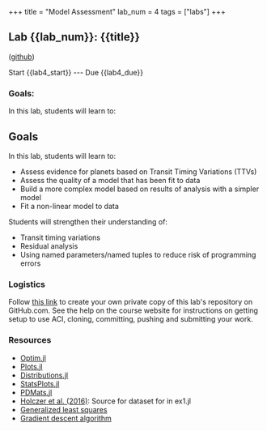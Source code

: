 +++
title = "Model Assessment"
lab_num = 4
tags = ["labs"]
+++

## Lab {{lab_num}}: {{title}}
([github](https://github.com/PsuAstro497/lab4-start))

Start {{lab4_start}} ---
Due {{lab4_due}}


### Goals:
In this lab, students will learn to:

## Goals
In this lab, students will learn to:
- Assess evidence for planets based on Transit Timing Variations (TTVs)
- Assess the quality of a model that has been fit to data
- Build a more complex model based on results of analysis with a simpler model  
- Fit a non-linear model to data


Students will strengthen their understanding of:
- Transit timing variations
- Residual analysis
- Using named parameters/named tuples to reduce risk of programming errors


### Logistics
Follow [this link](https://classroom.github.com/a/6ESo_yI5) to create your own private copy of this lab's repository on GitHub.com. See the help on the course website for instructions on getting setup to use ACI, cloning, committing, pushing and submitting your work.

### Resources
- [Optim.jl](https://julianlsolvers.github.io/Optim.jl/stable/)
- [Plots.jl](https://docs.juliaplots.org/stable/)
- [Distributions.jl](https://juliastats.org/Distributions.jl/stable/)
- [StatsPlots.jl](https://docs.juliaplots.org/stable/)
- [PDMats.jl](https://github.com/JuliaStats/PDMats.jl)
- [Holczer et al. (2016)](https://ui.adsabs.harvard.edu/abs/2016ApJS..225....9H/abstract): Source for dataset for in ex1.jl
- [Generalized least squares](https://en.wikipedia.org/wiki/Generalized_least_squares)
- [Gradient descent algorithm](https://ml-cheatsheet.readthedocs.io/en/latest/gradient_descent.html)
